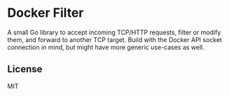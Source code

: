 # Docker Filter

A small Go library to accept incoming TCP/HTTP requests, filter or modify them, and forward to another TCP target. Build with the Docker API socket connection in mind, but might have more generic use-cases as well.

## License

MIT
